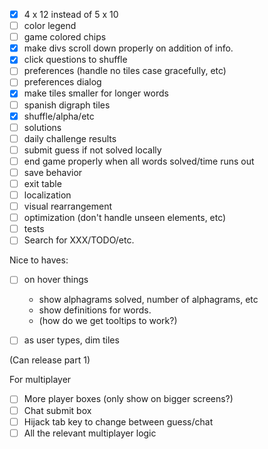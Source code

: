 -[x] 4 x 12 instead of 5 x 10
-[ ] color legend
-[ ] game colored chips
-[x] make divs scroll down properly on addition of info.
-[x] click questions to shuffle
-[ ] preferences (handle no tiles case gracefully, etc)
-[ ] preferences dialog
-[x] make tiles smaller for longer words
-[ ] spanish digraph tiles
-[x] shuffle/alpha/etc
-[ ] solutions
-[ ] daily challenge results
-[ ] submit guess if not solved locally
-[ ] end game properly when all words solved/time runs out
-[ ] save behavior
-[ ] exit table
-[ ] localization
-[ ] visual rearrangement
-[ ] optimization (don't handle unseen elements, etc)
-[ ] tests
-[ ] Search for XXX/TODO/etc.

Nice to haves:
-[ ] on hover things
    - show alphagrams solved, number of alphagrams, etc
    - show definitions for words.
    - (how do we get tooltips to work?)
-[ ] as user types, dim tiles


(Can release part 1)

For multiplayer
-[ ] More player boxes (only show on bigger screens?)
-[ ] Chat submit box
-[ ] Hijack tab key to change between guess/chat
-[ ] All the relevant multiplayer logic